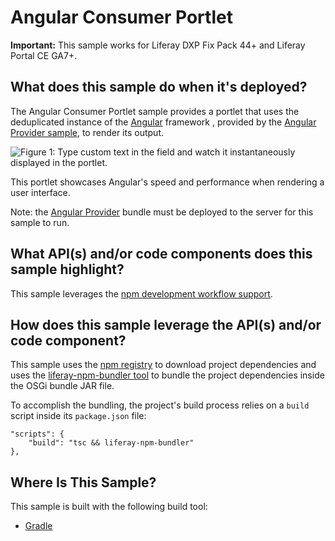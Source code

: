 # Angular Consumer Portlet [](id=angular-consumer-portlet)

**Important:** This sample works for Liferay DXP Fix Pack 44+ and Liferay Portal
CE GA7+.

## What does this sample do when it's deployed? [](id=what-does-this-sample-do-when-its-deployed)

The Angular Consumer Portlet sample provides a portlet that uses the
deduplicated instance of the
[Angular](https://angular.io/) framework , provided by the
[Angular Provider sample](angular-provider), to render its output.

![Figure 1: Type custom text in the field and watch it instantaneously displayed in the portlet.](../../../../images/angular-npm-sample.png)

This portlet showcases Angular's speed and performance when rendering a user
interface.

Note: the [Angular Provider](angular-provider) bundle must be deployed to the
server for this sample to run.

## What API(s) and/or code components does this sample highlight? [](id=what-apis-and-or-code-components-does-this-sample-highlight)

This sample leverages the
[npm development workflow support](https://dev.liferay.com/develop/tutorials/-/knowledge_base/7-0/using-npm-in-your-portlets).

## How does this sample leverage the API(s) and/or code component? [](id=how-does-this-sample-leverage-the-apis-and-or-code-component)

This sample uses the [npm registry](https://www.npmjs.com/) to download project
dependencies and uses the
[liferay-npm-bundler tool](https://github.com/liferay/liferay-npm-build-tools/tree/master/packages/liferay-npm-bundler)
to bundle the project dependencies inside the OSGi bundle JAR file.

To accomplish the bundling, the project's build process relies on a `build`
script inside its `package.json` file:

    "scripts": {
        "build": "tsc && liferay-npm-bundler"
    },

## Where Is This Sample? [](id=where-is-this-sample)

This sample is built with the following build tool:

<!--
There are three different versions of this sample, each built with a different
build tool:

TODO: Replace above when tool is available for other build tools. -Cody
-->

*   [Gradle](https://github.com/liferay/liferay-blade-samples/tree/master/gradle/apps/npm/angular-npm-portlet)
